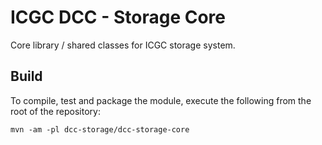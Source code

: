 # ICGC DCC - Storage Core

Core library / shared classes for ICGC storage system.

## Build

To compile, test and package the module, execute the following from the root of the repository:

```shell
mvn -am -pl dcc-storage/dcc-storage-core
```

